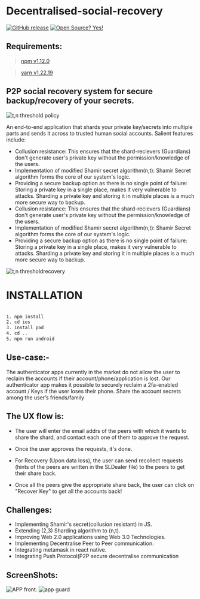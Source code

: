 # Decentralised-social-recovery
[![GitHub release](https://img.shields.io/github/release/pxsocs/warden.svg)](https://github.com/yogendra-17/Decentralise-social-recovery)
[![Open Source? Yes!](https://badgen.net/badge/Open%20Source%20%3F/Yes%21/blue?icon=github)](https://GitHub.com/pxsocs/warden/releases/)

## Requirements:

> [npm v1.12.0](https://docs.npmjs.com/cli/v8/commands/npm-version/)

>[yarn v1.22.19](https://yarnpkg.com/)

## P2P social recovery system for secure backup/recovery of your secrets.

![t,n threshold policy](https://user-images.githubusercontent.com/54116506/205468692-3eb351a7-051a-4364-ac3b-ab70ced90bc6.png)

An end-to-end application that shards your private key/secrets into multiple parts and sends it across to trusted human social accounts. 
Salient features include:

- Collusion resistance: This ensures that the shard-recievers (Guardians) don't generate user's private key without the permission/knowledge of the users.
- Implementation of modified Shamir secret algorithm(n,t): Shamir Secret algorithm forms the core of our system's logic.
- Providing a secure backup option as there is no single point of failure: Storing a private key in a single place, makes it very vulnerable to attacks. Sharding a private key and storing it in multiple places is a much more secure way to backup. 
- Collusion resistance: This ensures that the shard-recievers (Guardians) don't generate user's private key without the permission/knowledge of the users.
- Implementation of modified Shamir secret algorithm(n,t): Shamir Secret algorithm forms the core of our system's logic.
- Providing a secure backup option as there is no single point of failure: Storing a private key in a single place, makes it very vulnerable to attacks. Sharding a private key and storing it in multiple places is a much more secure way to backup. 

![t,n thresholdrecovery](https://user-images.githubusercontent.com/54116506/205468848-5636b8b6-34a8-4637-92a0-5901c525e511.png)


# INSTALLATION

```bash

1. npm install
2. cd ios
3. install pod
4. cd ..
5. npm run android

```

## Use-case:-
The authenticator apps currently in the market do not allow the user to reclaim the accounts if their account/phone/application is lost. Our authenticator app makes it possible to securely reclaim a 2fa-enabled account / Keys if the user loses their phone.
Share the account secrets among the user’s friends/family

## The UX flow is:

- The user will enter the email addrs of the peers with which it wants to share the shard, and contact each one of them to approve the request.

- Once the user approves the requests, it's done.

- For Recovery (Upon data loss), the user can send recollect requests (hints of the peers are written in the SLDealer file) to the peers to get their share back.

- Once all the peers give the appropriate share back, the user can click on "Recover Key" to get all the accounts back!

## Challenges:

- Implementing Shamir's secret(collusion resistant) in JS.
- Extending (2,3) Sharding algorithm to (n,t).
- Improving Web 2.0 applications using Web 3.0 Technologies.
- Implementing Decentralise Peer to Peer communication.
- Integrating metamask in react native.
- Integrating Push Protocol(P2P secure decentralise communication

## ScreenShots:

![APP front](https://user-images.githubusercontent.com/54116506/205469985-2d8d8258-fc2a-4a4e-b163-ad62f33e1a19.JPG).   ![app guard](https://user-images.githubusercontent.com/54116506/205470007-99ea9324-fe3a-4730-a2e7-5eed8a3b9388.JPG)



